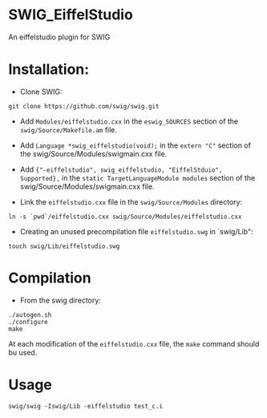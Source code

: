# SWIG_EiffelStudio
An eiffelstudio plugin for SWIG

# Installation:
* Clone SWIG:
```
git clone https://github.com/swig/swig.git
```

* Add `Modules/eiffelstudio.cxx` in the `eswig_SOURCES` section of the
`swig/Source/Makefile.am` file.

* Add `Language *swig_eiffelstudio(void);` in the `extern "C"` section of the swig/Source/Modules/swigmain.cxx file.

* Add `{"-eiffelstudio", swig_eiffelstudio, "EiffelStduio", Supported},` in the `static TargetLanguageModule modules` section of the swig/Source/Modules/swigmain.cxx file.

* Link the `eiffelstudio.cxx` file in the `swig/Source/Modules` directory:
```
ln -s `pwd`/eiffelstudio.cxx swig/Source/Modules/eiffelstudio.cxx
```

* Creating an unused precompilation file `eiffelstudio.swg` in `swig/Lib":
```
touch swig/Lib/eiffelstudio.swg
```

# Compilation
* From the swig directory:
```
./autogen.sh
./configure
make
```

At each modification of the `eiffelstudio.cxx` file, the `make` command should bu used.

# Usage
```
swig/swig -Iswig/Lib -eiffelstudio test_c.i
```

